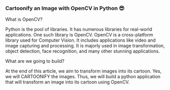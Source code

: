 ### Cartoonify an Image with OpenCV in Python 😎
What is OpenCV?

Python is the pool of libraries. It has numerous libraries for real-world applications. One such library is OpenCV. OpenCV is a cross-platform library used for Computer Vision. It includes applications like video and image capturing and processing. It is majorly used in image transformation, object detection, face recognition, and many other stunning applications.

What are we going to build?

At the end of this article, we aim to transform images into its cartoon. Yes, we will CARTOONIFY the images. Thus, we will build a python application that will transform an image into its cartoon using OpenCV.
